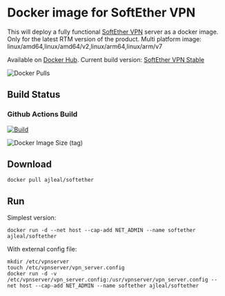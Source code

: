 # Docker image for SoftEther VPN

This will deploy a fully functional [SoftEther VPN](https://www.softether.org) server as a docker image. Only for the latest RTM version of the product.
Multi platform image: linux/amd64,linux/amd64/v2,linux/arm64,linux/arm/v7

Available on [Docker Hub](https://hub.docker.com/r/ajleal/softether/).
Current build version: [SoftEther VPN Stable](https://github.com/SoftEtherVPN/SoftEtherVPN_Stable.git)

![Docker Pulls](https://img.shields.io/docker/pulls/ajleal/softether)

## Build Status

### Github Actions Build

[![Build](https://github.com/bluPhy/docker-softether/actions/workflows/image.yml/badge.svg)](https://github.com/bluPhy/docker-softether/actions/workflows/image.yml)

![Docker Image Size (tag)](https://img.shields.io/docker/image-size/ajleal/softether/latest)

## Download

    docker pull ajleal/softether

## Run

Simplest version:

    docker run -d --net host --cap-add NET_ADMIN --name softether ajleal/softether

With external config file:

    mkdir /etc/vpnserver
    touch /etc/vpnserver/vpn_server.config
    docker run -d -v /etc/vpnserver/vpn_server.config:/usr/vpnserver/vpn_server.config --net host --cap-add NET_ADMIN --name softether ajleal/softether
